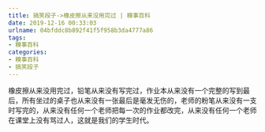 ```yaml
---
title: 搞笑段子->橡皮擦从来没用完过 | 糗事百科
date: 2019-12-16 00:33:03
urlname: 04bfddc8b892f41f5f958b3da4777a86
tags: 
- 糗事百科
categories:
- 糗事百科
- 搞笑段子
---
```

橡皮擦从来没用完过，铅笔从来没有写完过，作业本从来没有一个完整的写到最后，所有坐过的桌子也从来没有一张最后是毫发无伤的，老师的粉笔从来没有一支时写完的，从来没有任何一个老师把每一次的作业都改完，从来没有任何一个老师在课堂上没有骂过人，这就是我们的学生时代。


